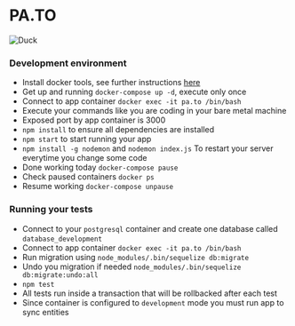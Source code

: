# PA.TO 

![Duck](http://www.clipartbest.com/cliparts/9Tz/6RB/9Tz6RBexc.png)

### Development environment

 - Install docker tools, see further instructions [here](https://www.docker.com/products/overview)
 - Get up and running `docker-compose up -d`, execute only once
 - Connect to app container `docker exec -it pa.to /bin/bash`
  - Execute your commands like you are coding in your bare metal machine
  - Exposed port by app container is 3000
  - `npm install` to ensure all dependencies are installed
  - `npm start` to start running your app
  - `npm install -g nodemon` and `nodemon index.js` To restart your server everytime you change some code
 - Done working today `docker-compose pause`
  - Check paused containers `docker ps`
 - Resume working `docker-compose unpause`
 
###  Running your tests

 - Connect to your `postgresql` container and create one database called `database_development`
 - Connect to app container `docker exec -it pa.to /bin/bash`
 - Run migration using `node_modules/.bin/sequelize db:migrate`
  - Undo you migration if needed `node_modules/.bin/sequelize db:migrate:undo:all`
 - `npm test`
  - All tests run inside a transaction that will be rollbacked after each test
  - Since container is configured to `development` mode you must run app to sync entities